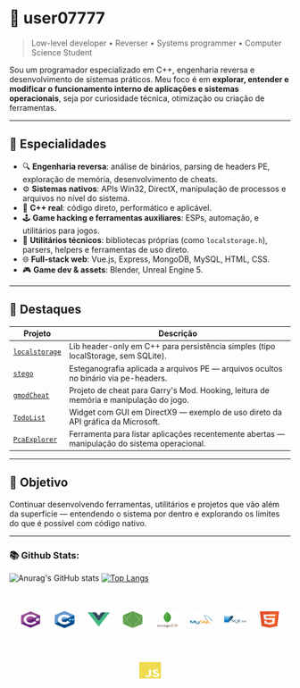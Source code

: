 # 👾 user07777

> Low-level developer • Reverser • Systems programmer • Computer Science Student

Sou um programador especializado em C++, engenharia reversa e desenvolvimento de sistemas práticos. Meu foco é em **explorar, entender e modificar o funcionamento interno de aplicações e sistemas operacionais**, seja por curiosidade técnica, otimização ou criação de ferramentas.

---

## 🧠 Especialidades

- 🔍 **Engenharia reversa**: análise de binários, parsing de headers PE, exploração de memória, desenvolvimento de cheats.
- ⚙️ **Sistemas nativos**: APIs Win32, DirectX, manipulação de processos e arquivos no nível do sistema.
- 🧩 **C++ real**: código direto, performático e aplicável.
- 🕹️ **Game hacking e ferramentas auxiliares**: ESPs, automação, e utilitários para jogos.
- 🧪 **Utilitários técnicos**: bibliotecas próprias (como `localstorage.h`), parsers, helpers e ferramentas de uso direto.
- 🌐 **Full-stack web**: Vue.js, Express, MongoDB, MySQL, HTML, CSS.
- 🎮 **Game dev & assets**: Blender, Unreal Engine 5.

---

## 📂 Destaques

| Projeto | Descrição |
|--------|-----------|
| [`localstorage`](https://github.com/user07777/localstorage) | Lib header-only em C++ para persistência simples (tipo localStorage, sem SQLite). |
| [`stego`](https://github.com/user07777/stego) | Esteganografia aplicada a arquivos PE — arquivos ocultos no binário via pe-headers. |
| [`gmodCheat`](https://github.com/user07777/gmodCheat) | Projeto de cheat para Garry's Mod. Hooking, leitura de memória e manipulação do jogo. |
| [`TodoList`](https://github.com/user07777/TodoList) | Widget com GUI em DirectX9 — exemplo de uso direto da API gráfica da Microsoft. |
| [`PcaExplorer`](https://github.com/user07777/PcaExplorer) | Ferramenta para listar aplicações recentemente abertas — manipulação do sistema operacional. |

---

## 🎯 Objetivo

Continuar desenvolvendo ferramentas, utilitários e projetos que vão além da superfície — entendendo o sistema por dentro e explorando os limites do que é possível com código nativo.

---









<h3> 📚 Github Stats: <br></h3>

![Anurag's GitHub stats](https://github-readme-stats.vercel.app/api?username=user07777&show_icons=true&theme=gruvbox)
[![Top Langs](https://github-readme-stats.vercel.app/api/top-langs/?username=user07777&&theme=gruvbox&hide=css,html)](https://github.com/souzanac/github-readme-stats)
<div align="center" style="display: inline_block;font-size:75px">
  <img align="center" alt="Ally-HTML" height="30" width="40" src="https://raw.githubusercontent.com/devicons/devicon/v2.15.1/icons/csharp/csharp-original.svg">
  <img align="center" alt="Ally-HTML" height="30" width="40" src="https://raw.githubusercontent.com/devicons/devicon/v2.15.1/icons/cplusplus/cplusplus-original.svg">
  <img align="center" alt="Ally-HTML" height="30" width="40" src="https://raw.githubusercontent.com/devicons/devicon/v2.15.1/icons/vuejs/vuejs-original.svg">
  <img align="center" alt="Ally-HTML" height="30" width="40" src="https://raw.githubusercontent.com/devicons/devicon/v2.15.1/icons/nodejs/nodejs-plain.svg">
  <img align="center" alt="Ally-HTML" height="30" width="40" src="https://raw.githubusercontent.com/devicons/devicon/v2.15.1/icons/mongodb/mongodb-original-wordmark.svg">
  <img align="center" alt="Ally-HTML" height="30" width="40" src="https://raw.githubusercontent.com/devicons/devicon/v2.15.1/icons/mysql/mysql-original-wordmark.svg">
  <img align="center" alt="Ally-HTML" height="30" width="40" src="https://raw.githubusercontent.com/devicons/devicon/v2.15.1/icons/sqlite/sqlite-original-wordmark.svg">


  <img align="center" alt="Ally-HTML" height="30" width="40" src="https://raw.githubusercontent.com/devicons/devicon/master/icons/html5/html5-original.svg">
  <img align="center" alt="Ally-Js" height="30" width="40" src="https://raw.githubusercontent.com/devicons/devicon/master/icons/javascript/javascript-plain.svg">
</div>
<!--
**user07777/user07777** is a ✨ _special_ ✨ repository because its `README.md` (this file) appears on your GitHub profile.
  
